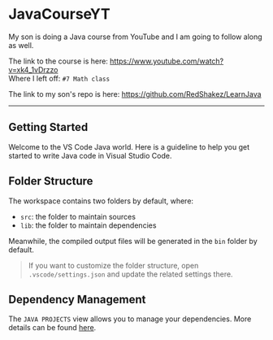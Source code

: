 # JavaCourseYT
My son is doing a Java course from YouTube and I am going to follow along as well.

The link to the course is here: https://www.youtube.com/watch?v=xk4_1vDrzzo
<br>Where I left off: `#7 Math class`

The link to my son's repo is here: https://github.com/RedShakez/LearnJava

---

## Getting Started

Welcome to the VS Code Java world. Here is a guideline to help you get started to write Java code in Visual Studio Code.

## Folder Structure

The workspace contains two folders by default, where:

- `src`: the folder to maintain sources
- `lib`: the folder to maintain dependencies

Meanwhile, the compiled output files will be generated in the `bin` folder by default.

> If you want to customize the folder structure, open `.vscode/settings.json` and update the related settings there.

## Dependency Management

The `JAVA PROJECTS` view allows you to manage your dependencies. More details can be found [here](https://github.com/microsoft/vscode-java-dependency#manage-dependencies).
